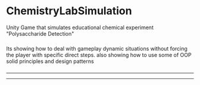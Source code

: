 # ChemistryLabSimulation
Unity Game that simulates educational chemical experiment "Polysaccharide Detection"

###
Its showing how to deal with gameplay dynamic situations without forcing the player with specific direct steps.
also showing how to use some of OOP solid principles and design patterns
###
_________________________________________________________________________________________________
_________________________________________________________________________________________________
